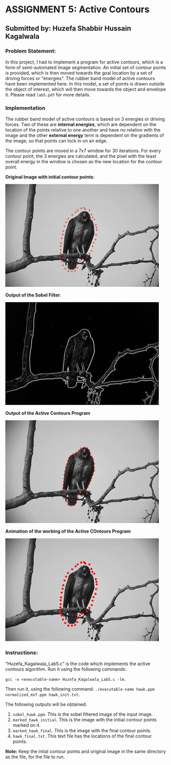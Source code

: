 # ASSIGNMENT 5: Active Contours
## Submitted by: Huzefa Shabbir Hussain Kagalwala

### Problem Statement:
In this project, I had to implement a program for active contours, which is a form of semi-automated image segmentation. An initial set of contour points is provided, which is then moved towards the goal location by a set of driving forces or "energies". The rubber band model of active contours have been implemented here. In this model, a set of points is drawn outside the object of interest, which will then move towards the object and envelope it.
Please read `lab5.pdf` for more details.

### Implementation
The rubber band model of active contours is based on 3 energies or driving forces. Two of these are **internal energies**, which are dependent on the location of the points relative to one another and have no relation with the image and the other **external energy** term is dependent on the gradients of the image, so that points can lock in on an edge.

The contour points are moved in a 7x7 window for 30 iterations. For every contour point, the 3 energies are calculated, and the pixel with the least overall energy in the window is chosen as the new location for the contour point.

**Original Image with initial contour points**:

![](https://github.com/Huzefa-Kagalwala/ECE6310-Introduction-to-Computer-Vision/blob/master/5-Active%20Contours/Data/marked_hawk_initial.png)

**Output of the Sobel Filter**:

![](https://github.com/Huzefa-Kagalwala/ECE6310-Introduction-to-Computer-Vision/blob/master/5-Active%20Contours/Data/sobel_hawk.png)

**Output of the Active Contours Program**

![](https://github.com/Huzefa-Kagalwala/ECE6310-Introduction-to-Computer-Vision/blob/master/5-Active%20Contours/Data/marked_hawk_final.png)

**Animation of the working of the Active COntours Program**

![](https://github.com/Huzefa-Kagalwala/ECE6310-Introduction-to-Computer-Vision/blob/master/5-Active%20Contours/Data/animation.gif)

### Instructions:
“Huzefa_Kagalwala_Lab5.c” is the code which implements the active contours algorithm. Run it using the following commands:

   `gcc -o <executable-name> Huzefa_Kagalwala_Lab5.c -lm`.

   Then run it, using the following command: `./executable-name hawk.ppm normalized_msf.ppm hawk_init.txt`.

The following outputs will be obtained:
1. `sobel_hawk.ppm`. This is the sobel filtered image of the input image.
2. `marked_hawk_initial`. This is the image with the initial contour points marked on it.
3. `marked_hawk_final`. This is the image with the final contour points.
4. `hawk_final.txt`. This text file has the locations of the final contour points.


**Note:** Keep the intial contour points and original image in the same directory as the file, for the file to run.